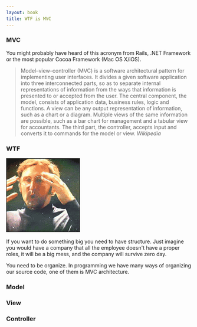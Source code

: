 ```yaml
---
layout: book
title: WTF is MVC
---
```


### MVC
You might probably have heard of this acronym from Rails, .NET Framework or the most popular Cocoa Framework (Mac OS X/iOS).

>Model–view–controller (MVC) is a software architectural pattern for implementing user interfaces. It divides a given software application into three interconnected parts, so as to separate internal representations of information from the ways that information is presented to or accepted from the user. The central component, the model, consists of application data, business rules, logic and functions. A view can be any output representation of information, such as a chart or a diagram. Multiple views of the same information are possible, such as a bar chart for management and a tabular view for accountants. The third part, the controller, accepts input and converts it to commands for the model or view.
<cite>Wikipedia</cite>

### WTF
[![wtf](assets/img/wtf.gif)](assets/img/wtf.gif)

If you want to do something big you need to have structure.
Just imagine you would have a company that all the employee doesn't have a proper roles, it will be a big mess, and the company will survive zero day.

You need to be organize. In programming we have many ways of organizing our source code, one of them is MVC architecture.




### Model

### View

### Controller




